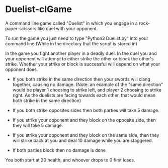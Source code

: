 # Duelist-clGame
A command line game called "Duelist" in which you engage in a rock-paper-scissors like duel with your opponent. 

To run the game you just need to type "Python3 Duelist.py" into your command line
(While in the directory that the script is stored in)

In the game you fight another player in a deadly duel.
In the duel you and your opponent will attempt to either strike the other or block the other's strike.
Whether your strike or block is successful will depend on what your opponent does.

- If you both strike in the same direction then your swords will clang together, causing no damage.
(Note: an example of the "same direction" would be player 1 choosing to strike left, and player 2 choosing to strike right. As the duelists are facing towards each other, that would mean both strike in the same direction)

- If you both strike opposites sides then both parties will take 5 damage.

- If you strike your opponent and they block on the opposite side, then they will take 5 damage.

- If you strike your opponent and they block on the same side, then they will strike back at you and deal 10 damage while you are staggered. 

- If both parties block then no damage is done

You both start at 20 health, and whoever drops to 0 first loses.
